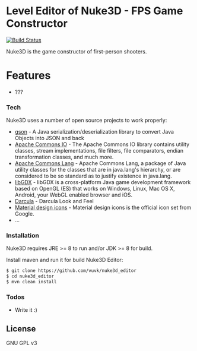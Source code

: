 # Level Editor of Nuke3D - FPS Game Constructor 

[![Build Status](https://travis-ci.org/vuvk/nuke3d_editor.svg?branch=master)](https://travis-ci.org/vuvk/nuke3d_editor)

Nuke3D is the game constructor of first-person shooters.

# Features

  - ???

### Tech

Nuke3D uses a number of open source projects to work properly:

* [gson] - A Java serialization/deserialization library to convert Java Objects into JSON and back 
* [Apache Commons IO] - The Apache Commons IO library contains utility classes, stream implementations, file filters, file comparators, endian transformation classes, and much more.
* [Apache Commons Lang] - Apache Commons Lang, a package of Java utility classes for the classes that are in java.lang's hierarchy, or are considered to be so standard as to justify existence in java.lang.
* [libGDX] - libGDX is a cross-platform Java game development framework based on OpenGL (ES) that works on Windows, Linux, Mac OS X, Android, your WebGL enabled browser and iOS.
* [Darcula] - Darcula Look and Feel 
* [Material design icons] - Material design icons is the official icon set from Google. 
* ...

### Installation

Nuke3D requires JRE >= 8 to run and/or JDK >= 8 for build.

Install maven and run it for build Nuke3D Editor:

```sh
$ git clone https://github.com/vuvk/nuke3d_editor
$ cd nuke3d_editor
$ mvn clean install
```

### Todos

 - Write it :)

License
----

GNU GPL v3


   [gson]: <https://github.com/google/gson>
   [Apache Commons IO]: <https://github.com/apache/commons-io>
   [Apache Commons Lang]: <https://github.com/apache/commons-lang>
   [libGDX]: <https://github.com/libgdx/libgdx>
   [Darcula]: <https://github.com/bulenkov/Darcula>
   [Material Design icons]: <https://github.com/google/material-design-icons>

